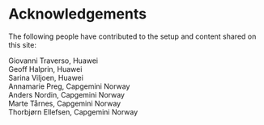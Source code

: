 # Acknowledgements

The following people have contributed to the setup and content shared on this site:

Giovanni Traverso, Huawei  
Geoff Halprin, Huawei  
Sarina Viljoen, Huawei  
Annamarie Preg, Capgemini Norway  
Anders Nordin, Capgemini Norway  
Marte Tårnes, Capgemini Norway  
Thorbjørn Ellefsen, Capgemini Norway  
